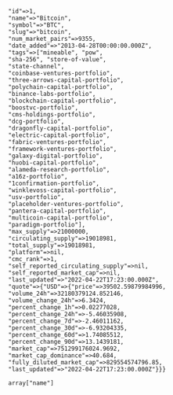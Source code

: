 
    "id"=>1, 
    "name"=>"Bitcoin", 
    "symbol"=>"BTC", 
    "slug"=>"bitcoin", 
    "num_market_pairs"=>9355, 
    "date_added"=>"2013-04-28T00:00:00.000Z", 
    "tags"=>["mineable", "pow", 
    "sha-256", "store-of-value", 
    "state-channel", 
    "coinbase-ventures-portfolio", 
    "three-arrows-capital-portfolio", 
    "polychain-capital-portfolio", 
    "binance-labs-portfolio", 
    "blockchain-capital-portfolio", 
    "boostvc-portfolio", 
    "cms-holdings-portfolio", 
    "dcg-portfolio", 
    "dragonfly-capital-portfolio", 
    "electric-capital-portfolio", 
    "fabric-ventures-portfolio", 
    "framework-ventures-portfolio", 
    "galaxy-digital-portfolio", 
    "huobi-capital-portfolio", 
    "alameda-research-portfolio", 
    "a16z-portfolio", 
    "1confirmation-portfolio", 
    "winklevoss-capital-portfolio", 
    "usv-portfolio", 
    "placeholder-ventures-portfolio", 
    "pantera-capital-portfolio", 
    "multicoin-capital-portfolio", 
    "paradigm-portfolio"], 
    "max_supply"=>21000000, 
    "circulating_supply"=>19018981, 
    "total_supply"=>19018981, 
    "platform"=>nil, 
    "cmc_rank"=>1, 
    "self_reported_circulating_supply"=>nil, 
    "self_reported_market_cap"=>nil, 
    "last_updated"=>"2022-04-22T17:23:00.000Z", 
    "quote"=>{"USD"=>{"price"=>39502.59879984996, 
    "volume_24h"=>32180379124.852146, 
    "volume_change_24h"=>6.3424, 
    "percent_change_1h"=>0.02277028, 
    "percent_change_24h"=>-5.46035908, 
    "percent_change_7d"=>-2.46011162, 
    "percent_change_30d"=>-6.93204335, 
    "percent_change_60d"=>1.74085512, 
    "percent_change_90d"=>13.1439181, 
    "market_cap"=>751299176024.9692, 
    "market_cap_dominance"=>40.684, 
    "fully_diluted_market_cap"=>829554574796.85, 
    "last_updated"=>"2022-04-22T17:23:00.000Z"}}}

    array["name"]
